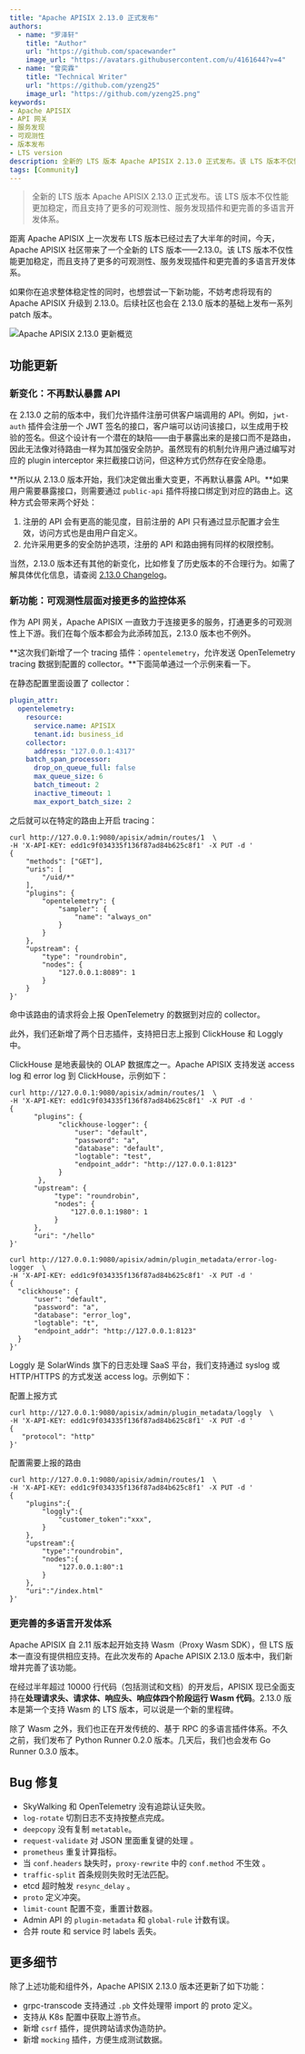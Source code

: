 ```yaml
---
title: "Apache APISIX 2.13.0 正式发布"
authors:
  - name: "罗泽轩"
    title: "Author"
    url: "https://github.com/spacewander"
    image_url: "https://avatars.githubusercontent.com/u/4161644?v=4"
  - name: "曾奕霖"
    title: "Technical Writer"
    url: "https://github.com/yzeng25"
    image_url: "https://github.com/yzeng25.png"
keywords: 
- Apache APISIX
- API 网关
- 服务发现
- 可观测性
- 版本发布
- LTS version
description: 全新的 LTS 版本 Apache APISIX 2.13.0 正式发布。该 LTS 版本不仅性能更加稳定，而且支持了更多的可观测性、服务发现插件和更完善的多语言开发体系。
tags: [Community]
---
```


> 全新的 LTS 版本 Apache APISIX 2.13.0 正式发布。该 LTS 版本不仅性能更加稳定，而且支持了更多的可观测性、服务发现插件和更完善的多语言开发体系。

<!--truncate-->

距离 Apache APISIX 上一次发布 LTS 版本已经过去了大半年的时间，今天，Apache APISIX 社区带来了一个全新的 LTS 版本——2.13.0。该 LTS 版本不仅性能更加稳定，而且支持了更多的可观测性、服务发现插件和更完善的多语言开发体系。

如果你在追求整体稳定性的同时，也想尝试一下新功能，不妨考虑将现有的 Apache APISIX 升级到 2.13.0。后续社区也会在 2.13.0 版本的基础上发布一系列 patch 版本。

![Apache APISIX 2.13.0 更新概览](https://static.apiseven.com/202108/1648439024629-e286bd1f-ce1d-424e-a4c0-7ded1ab3d17e.png)

## 功能更新

### 新变化：不再默认暴露 API

在 2.13.0 之前的版本中，我们允许插件注册可供客户端调用的 API。例如，`jwt-auth` 插件会注册一个 JWT 签名的接口，客户端可以访问该接口，以生成用于校验的签名。但这个设计有一个潜在的缺陷——由于暴露出来的是接口而不是路由，因此无法像对待路由一样为其加强安全防护。虽然现有的机制允许用户通过编写对应的 plugin interceptor 来拦截接口访问，但这种方式仍然存在安全隐患。

**所以从 2.13.0 版本开始，我们决定做出重大变更，不再默认暴露 API。**如果用户需要暴露接口，则需要通过 `public-api` 插件将接口绑定到对应的路由上。这种方式会带来两个好处：

1. 注册的 API 会有更高的能见度，目前注册的 API 只有通过显示配置才会生效，访问方式也是由用户自定义。
2. 允许采用更多的安全防护选项，注册的 API 和路由拥有同样的权限控制。

当然，2.13.0 版本还有其他的新变化，比如修复了历史版本的不合理行为。如需了解具体优化信息，请查阅 [2.13.0 Changelog](https://github.com/apache/apisix/blob/release/2.13/docs/zh/latest/CHANGELOG.md#2130)。

### 新功能：可观测性层面对接更多的监控体系

作为 API 网关，Apache APISIX 一直致力于连接更多的服务，打通更多的可观测性上下游。我们在每个版本都会为此添砖加瓦，2.13.0 版本也不例外。

**这次我们新增了一个 tracing 插件：`opentelemetry`，允许发送 OpenTelemetry tracing 数据到配置的 collector。**下面简单通过一个示例来看一下。

在静态配置里面设置了 collector：

```yaml
plugin_attr:
  opentelemetry:
    resource:
      service.name: APISIX
      tenant.id: business_id
    collector:
      address: "127.0.0.1:4317"
    batch_span_processor:
      drop_on_queue_full: false
      max_queue_size: 6
      batch_timeout: 2
      inactive_timeout: 1
      max_export_batch_size: 2
```

之后就可以在特定的路由上开启 tracing：

```shell
curl http://127.0.0.1:9080/apisix/admin/routes/1  \
-H 'X-API-KEY: edd1c9f034335f136f87ad84b625c8f1' -X PUT -d '
{
    "methods": ["GET"],
    "uris": [
        "/uid/*"
    ],
    "plugins": {
        "opentelemetry": {
            "sampler": {
                "name": "always_on"
            }
        }
    },
    "upstream": {
        "type": "roundrobin",
        "nodes": {
            "127.0.0.1:8089": 1
        }
    }
}'
```

命中该路由的请求将会上报 OpenTelemetry 的数据到对应的 collector。

此外，我们还新增了两个日志插件，支持把日志上报到 ClickHouse 和 Loggly 中。

ClickHouse 是地表最快的 OLAP 数据库之一。Apache APISIX 支持发送 access log 和 error log 到 ClickHouse，示例如下：

```shell
curl http://127.0.0.1:9080/apisix/admin/routes/1  \
-H 'X-API-KEY: edd1c9f034335f136f87ad84b625c8f1' -X PUT -d '
{
      "plugins": {
            "clickhouse-logger": {
                "user": "default",
                "password": "a",
                "database": "default",
                "logtable": "test",
                "endpoint_addr": "http://127.0.0.1:8123"
            }
       },
      "upstream": {
           "type": "roundrobin",
           "nodes": {
               "127.0.0.1:1980": 1
           }
      },
      "uri": "/hello"
}'
```

```shell
curl http://127.0.0.1:9080/apisix/admin/plugin_metadata/error-log-logger  \
-H 'X-API-KEY: edd1c9f034335f136f87ad84b625c8f1' -X PUT -d '
{
  "clickhouse": {
      "user": "default",
      "password": "a",
      "database": "error_log",
      "logtable": "t",
      "endpoint_addr": "http://127.0.0.1:8123"
  }
}'
```

Loggly 是 SolarWinds 旗下的日志处理 SaaS 平台，我们支持通过 syslog 或 HTTP/HTTPS 的方式发送 access log。示例如下：

配置上报方式

```shell
curl http://127.0.0.1:9080/apisix/admin/plugin_metadata/loggly  \
-H 'X-API-KEY: edd1c9f034335f136f87ad84b625c8f1' -X PUT -d '
{
   "protocol": "http"
}'
```

配置需要上报的路由

```shell
curl http://127.0.0.1:9080/apisix/admin/routes/1  \
-H 'X-API-KEY: edd1c9f034335f136f87ad84b625c8f1' -X PUT -d '
{
    "plugins":{
        "loggly":{
            "customer_token":"xxx",
        }
    },
    "upstream":{
        "type":"roundrobin",
        "nodes":{
            "127.0.0.1:80":1
        }
    },
    "uri":"/index.html"
}'
```

### 更完善的多语言开发体系

Apache APISIX 自 2.11 版本起开始支持 Wasm（Proxy Wasm SDK），但 LTS 版本一直没有提供相应支持。在此次发布的 Apache APISIX 2.13.0 版本中，我们新增并完善了该功能。

在经过半年超过 10000 行代码（包括测试和文档）的开发后，APISIX 现已全面支持在**处理请求头、请求体、响应头、响应体四个阶段运行 Wasm 代码**。2.13.0 版本是第一个支持 Wasm 的 LTS 版本，可以说是一个新的里程碑。

除了 Wasm 之外，我们也正在开发传统的、基于 RPC 的多语言插件体系。不久之前，我们发布了 Python Runner 0.2.0 版本。几天后，我们也会发布 Go Runner 0.3.0 版本。

## Bug 修复

- SkyWalking 和 OpenTelemetry 没有追踪认证失败。
- `log-rotate` 切割日志不支持按整点完成。
- `deepcopy` 没有复制 `metatable`。
- `request-validate` 对 JSON 里面重复键的处理 。
- `prometheus` 重复计算指标。
- 当 `conf.headers` 缺失时，`proxy-rewrite` 中的 `conf.method` 不生效 。
- `traffic-split` 首条规则失败时无法匹配。
- etcd 超时触发 `resync_delay` 。
- `proto` 定义冲突。
- `limit-count` 配置不变，重置计数器。
- Admin API 的 `plugin-metadata` 和 `global-rule` 计数有误。
- 合并 route 和 service 时 labels 丢失。

## 更多细节

除了上述功能和组件外，Apache APISIX 2.13.0 版本还更新了如下功能：

- grpc-transcode 支持通过 `.pb` 文件处理带 import 的 proto 定义。
- 支持从 K8s 配置中获取上游节点。
- 新增 `csrf` 插件，提供跨站请求伪造防护。
- 新增 `mocking` 插件，方便生成测试数据。
